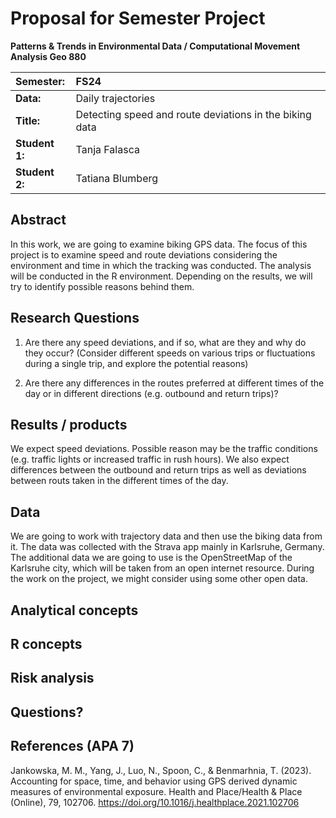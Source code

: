 # Proposal for Semester Project


<!-- 
Please render a pdf version of this Markdown document with the command below (in your bash terminal) and push this file to Github

quarto render Readme.md --to pdf
-->

**Patterns & Trends in Environmental Data / Computational Movement
Analysis Geo 880**

| Semester:      | FS24                                     |
|:---------------|:---------------------------------------- |
| **Data:**      | Daily trajectories  |
| **Title:**     | Detecting speed and route deviations in the biking data |
| **Student 1:** | Tanja Falasca                       |
| **Student 2:** | Tatiana Blumberg                    |

## Abstract 
In this work, we are going to examine biking GPS data. The focus of this project is to examine speed and route deviations considering the environment and time in which the tracking was conducted. The analysis will be conducted in the R environment. Depending on the results, we will try to identify possible reasons behind them. 

## Research Questions
1.	Are there any speed deviations, and if so, what are they and why do they occur? (Consider different speeds on various trips or fluctuations during a single trip, and explore the potential reasons)
   
2.	Are there any differences in the routes preferred at different times of the day or in different directions (e.g. outbound and return trips)?

## Results / products
We expect speed deviations. Possible reason may be the traffic conditions (e.g. traffic lights or increased traffic in rush hours). We also expect differences between the outbound and return trips as well as deviations between routs taken in the different times of the day.

## Data
We are going to work with trajectory data and then use the biking data from it. The data was collected with the Strava app mainly in Karlsruhe, Germany. The additional data we are going to use is the OpenStreetMap of the Karlsruhe city, which will be taken from an open internet resource. During the work on the project, we might consider using some other open data.

## Analytical concepts
<!-- Which analytical concepts will you use? What conceptual movement spaces and respective modelling approaches of trajectories will you be using? What additional spatial analysis methods will you be using? -->

## R concepts
<!-- Which R concepts, functions, packages will you mainly use. What additional spatial analysis methods will you be using? -->

## Risk analysis
<!-- What could be the biggest challenges/problems you might face? What is your plan B? -->


## Questions? 
<!-- Which questions would you like to discuss at the coaching session? -->


## References (APA 7)
<!-- potential ideas in: indoor/outdoor detection -->
Jankowska, M. M., Yang, J., Luo, N., Spoon, C., & Benmarhnia, T. (2023). Accounting for space, time, and behavior using GPS derived dynamic measures of environmental exposure. Health and Place/Health & Place (Online), 79, 102706. https://doi.org/10.1016/j.healthplace.2021.102706

